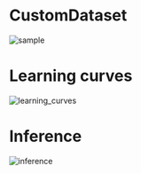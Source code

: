 # CustomDataset 
![sample](https://github.com/Ibrokhim7755/Classification_projects/assets/89033710/9a21d1dc-094b-4b09-a9ad-2fb8de00173a)


# Learning curves

![learning_curves](https://github.com/Ibrokhim7755/Classification_projects/assets/89033710/49838bd8-b60f-4998-9822-63fe917463fe)


# Inference

![inference](https://github.com/Ibrokhim7755/Classification_projects/assets/89033710/ac787169-b51c-4fcc-b96b-3465cd768940)
